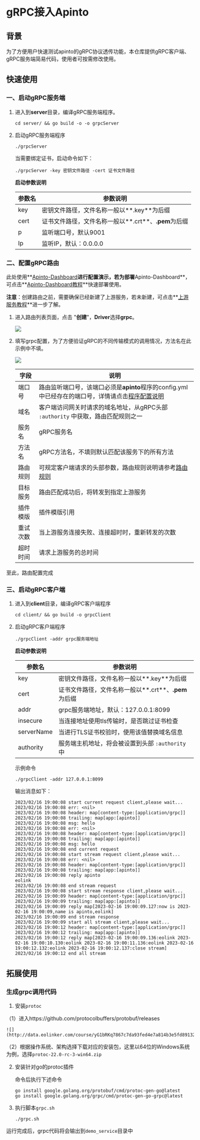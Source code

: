 # gRPC接入Apinto

## 背景

为了方便用户快速测试apinto的gRPC协议透传功能，本仓库提供gRPC客户端、gRPC服务端简易代码，使用者可按需修改使用。

## 快速使用

### 一、启动gRPC服务端

1. 进入到**server**目录，编译gRPC服务端程序。

	```shell
	cd server/ && go build -o -o grpcServer
	```

2. 启动gRPC服务端程序
	
	```shell
	./grpcServer
	```

	当需要绑定证书，启动命令如下：

	```shell
	./grpcServer -key 密钥文件路径 -cert 证书文件路径
	```

	**启动参数说明**
	
	| 参数名 | 参数说明                                             |
	| ------ | ---------------------------------------------------- |
	| key    | 密钥文件路径，文件名称一般以**.key**为后缀           |
	| cert   | 证书文件路径，文件名称一般以**.crt**、**.pem**为后缀 |
	| p      | 监听端口号，默认9001                                 |
	| Ip     | 监听IP，默认：0.0.0.0                                |

### 二、配置gRPC路由

此处使用**[Apinto-Dashboard](https://github.com/eolinker/apinto-dashboard)**进行配置演示，若为部署**Apinto-Dashboard**，可点击**[Apinto-Dashboard教程](https://help.apinto.com/docs/dashboard/quick/arrange.html)**快速部署使用。

**注意**：创建路由之前，需要确保已经新建了上游服务，若未新建，可点击**[上游服务教程](https://help.apinto.com/docs/dashboard/service/http.html#%E5%8A%9F%E8%83%BD%E6%8F%8F%E8%BF%B0)**进一步了解。

1. 进入路由列表页面，点击 "**创建**"，**Driver**选择**grpc**。

	![](http://data.eolinker.com/course/LddTTCD05fe49aaaa055cc6ec2513d13792090de0a4bbeb.gif)

2. 填写grpc配置，为了方便验证gRPC的不同传输模式的调用情况，方法名在此示例中不填。

	![](http://data.eolinker.com/course/nlDNFTR5d94e958c9ad3c02ff628ddb992a67a3cb4cb4ac.gif)

	| 字段     | 说明                                                         |
	| -------- | ------------------------------------------------------------ |
	| 端口号   | 路由监听端口号，该端口必须是**apinto**程序的config.yml中已经存在的端口号，详情请点击[程序配置说明](/docs/apinto/quick/quick_course.md#程序配置说明) |
	| 域名     | 客户端访问网关时请求的域名地址，从gRPC头部 `:authority` 中获取，路由匹配规则之一 |
	| 服务名   | gRPC服务名                                                   |
	| 方法名   | gRPC方法名，不填则默认匹配该服务下的所有方法                 |
	| 路由规则 | 可规定客户端请求的头部参数，路由规则说明请参考[路由规则](/docs/apinto/router/grpc.md#路由匹配规则) |
	| 目标服务 | 路由匹配成功后，将转发到指定上游服务                         |
	| 插件模版 | 插件模版引用                                                 |
	| 重试次数 | 当上游服务连接失败、连接超时时，重新转发的次数               |
	| 超时时间 | 请求上游服务的总时间                                         |

至此，路由配置完成

### 三、启动gRPC客户端

1. 进入到**client**目录，编译gRPC客户端程序

	```shell
	cd client/ && go build -o grpcClient
	```

2. 启动gRPC客户端程序

	```shell
	./grpcClient -addr grpc服务端地址
	```

	**启动参数说明**
	
	| 参数名     | 参数说明                                             |
	| ---------- | ---------------------------------------------------- |
	| key        | 密钥文件路径，文件名称一般以**.key**为后缀           |
	| cert       | 证书文件路径，文件名称一般以**.crt**、**.pem**为后缀 |
	| addr       | grpc服务端地址，默认：127.0.0.1:8099                 |
	| insecure   | 当连接地址使用tls传输时，是否跳过证书检查            |
	| serverName | 当进行TLS证书校验时，使用该值替换域名信息            |
	| authority  | 服务端主机地址，将会被设置到头部 `:authority` 中     |

	示例命令
	
	```
	./grpcClient -addr 127.0.0.1:8099
	```
	
	输出消息如下：
	
	```
	2023/02/16 19:00:08 start current request client,please wait...
	2023/02/16 19:00:08 err: <nil>
	2023/02/16 19:00:08 header: map[content-type:[application/grpc]]
	2023/02/16 19:00:08 trailing: map[app:[apinto]]
	2023/02/16 19:00:08 msg: hello
	2023/02/16 19:00:08 err: <nil>
	2023/02/16 19:00:08 header: map[content-type:[application/grpc]]
	2023/02/16 19:00:08 trailing: map[app:[apinto]]
	2023/02/16 19:00:08 msg: hello
	2023/02/16 19:00:08 end current request
	2023/02/16 19:00:08 start stream request client,please wait...
	2023/02/16 19:00:08 err: <nil>
	2023/02/16 19:00:08 header: map[content-type:[application/grpc]]
	2023/02/16 19:00:08 trailing: map[app:[apinto]]
	2023/02/16 19:00:08 reply apinto
	eolink
	2023/02/16 19:00:08 end stream request
	2023/02/16 19:00:08 start stream response client,please wait...
	2023/02/16 19:00:09 header: map[content-type:[application/grpc]]
	2023/02/16 19:00:09 trailing: map[app:[apinto]]
	2023/02/16 19:00:09 reply map[2023-02-16 19:00:09.127:now is 2023-02-16 19:00:09,name is apinto,eolink]
	2023/02/16 19:00:09 end stream response
	2023/02/16 19:00:09 start all stream client,please wait...
	2023/02/16 19:00:12 header: map[content-type:[application/grpc]]
	2023/02/16 19:00:12 trailing: map[app:[apinto]]
	2023/02/16 19:00:12 reply map[2023-02-16 19:00:09.136:eolink 2023-02-16 19:00:10.130:eolink 2023-02-16 19:00:11.136:eolink 2023-02-16 19:00:12.132:eolink 2023-02-16 19:00:12.137:close stream]
	2023/02/16 19:00:12 end all stream
	```

## 拓展使用

### 生成grpc调用代码

1. 安装`protoc`

（1）进入https://github.com/protocolbuffers/protobuf/releases

	![](http://data.eolinker.com/course/yG1bRKq7867c7da93fed4e7a814b3e5fd89132b2c09fe31.png)

（2）根据操作系统、架构选择下载对应的安装包，这里以64位的Windows系统为例，选择`protoc-22.0-rc-3-win64.zip`

2. 安装针对go的protoc插件

	命令后执行下述命令

	```shell
	go install google.golang.org/protobuf/cmd/protoc-gen-go@latest
	go install google.golang.org/grpc/cmd/protoc-gen-go-grpc@latest
	```

3. 执行脚本`grpc.sh`
	
	```shell
	./grpc.sh
	```

运行完成后，grpc代码将会输出到`demo_service`目录中
